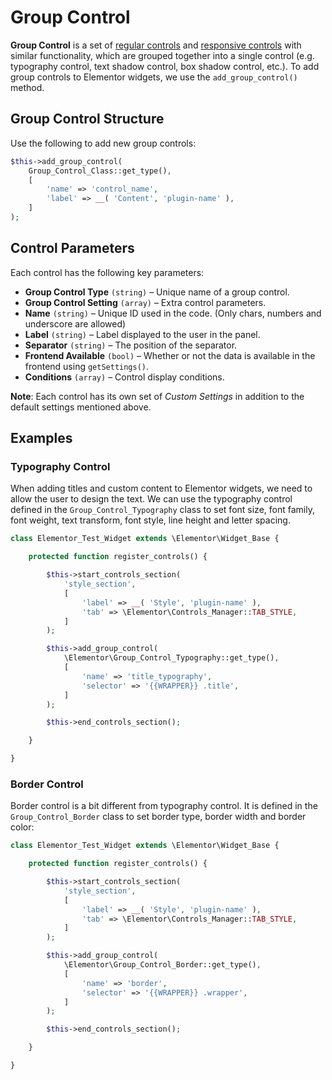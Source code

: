# Group Control

**Group Control** is a set of [regular controls](./regular-control) and [responsive controls](./responsive-control) with similar functionality, which are grouped together into a single control (e.g. typography control, text shadow control, box shadow control, etc.). To add group controls to Elementor widgets, we use the `add_group_control()` method.

## Group Control Structure

Use the following to add  new group controls:

```php
$this->add_group_control(
	Group_Control_Class::get_type(),
	[
		'name' => 'control_name',
		'label' => __( 'Content', 'plugin-name' ),
	]
);
```

## Control Parameters

Each control has the following key parameters:

  * **Group Control Type** `(string)` – Unique name of a group control.
  * **Group Control Setting** `(array)` – Extra control parameters.
  * **Name** `(string)` – Unique ID used in the code. (Only chars, numbers and underscore are allowed)
  * **Label** `(string)` – Label displayed to the user in the panel.
  * **Separator** `(string)` – The position of the separator.
  * **Frontend Available** `(bool)` – Whether or not the data is available in the frontend using `getSettings()`.
  * **Conditions** `(array)` – Control display conditions.

**Note**: Each control has its own set of *Custom Settings* in addition to the default settings mentioned above.

## Examples

### Typography Control

When adding titles and custom content to Elementor widgets, we need to allow the user to design the text. We can use the typography control defined in the `Group_Control_Typography` class to set font size, font family, font weight, text transform, font style, line height and letter spacing.

```php {13-19}
class Elementor_Test_Widget extends \Elementor\Widget_Base {

	protected function register_controls() {

		$this->start_controls_section(
			'style_section',
			[
				'label' => __( 'Style', 'plugin-name' ),
				'tab' => \Elementor\Controls_Manager::TAB_STYLE,
			]
		);

		$this->add_group_control(
			\Elementor\Group_Control_Typography::get_type(),
			[
				'name' => 'title_typography',
				'selector' => '{{WRAPPER}} .title',
			]
		);

		$this->end_controls_section();

	}

}
```

### Border Control

Border control is a bit different from typography control. It is defined in the `Group_Control_Border` class to set border type, border width and border color:

```php {13-19}
class Elementor_Test_Widget extends \Elementor\Widget_Base {

	protected function register_controls() {

		$this->start_controls_section(
			'style_section',
			[
				'label' => __( 'Style', 'plugin-name' ),
				'tab' => \Elementor\Controls_Manager::TAB_STYLE,
			]
		);

		$this->add_group_control(
			\Elementor\Group_Control_Border::get_type(),
			[
				'name' => 'border',
				'selector' => '{{WRAPPER}} .wrapper',
			]
		);

		$this->end_controls_section();

	}

}
```
